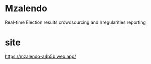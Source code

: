 # Mzalendo
Real-time Election results crowdsourcing and Irregularities reporting
# site
https://mzalendo-a4b5b.web.app/
